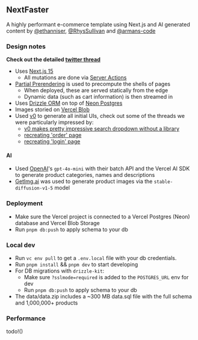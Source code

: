 ## NextFaster

A highly performant e-commerce template using Next.js and AI generated content by [@ethanniser](https://x.com/ethanniser), [@RhysSullivan](https://x.com/RhysSullivan) and [@armans-code](https://x.com/ksw_arman)

### Design notes

**Check out the detailed [twitter thread](https://x.com/ethanniser/status/1848442738204643330)**

- Uses [Next.js 15](https://nextjs.org/)
  - All mutations are done via [Server Actions](https://nextjs.org/docs/app/building-your-application/data-fetching/server-actions-and-mutations)
- [Partial Prerendering](https://vercel.com/blog/partial-prerendering-with-next-js-creating-a-new-default-rendering-model) is used to precompute the shells of pages
  - When deployed, these are served statically from the edge
  - Dynamic data (such as cart information) is then streamed in
- Uses [Drizzle ORM](https://orm.drizzle.team/docs/overview) on top of [Neon Postgres](https://neon.tech)
- Images storied on [Vercel Blob](https://vercel.com/docs/storage/vercel-blob)
- Used [v0](https://v0.dev) to generate all initial UIs, check out some of the threads we were particularly impressed by:
  - [v0 makes pretty impressive search dropdown without a library](https://v0.dev/chat/lFfc68X3fir?b=b_1o4tkiC9EEm&p=0)
  - [recreating 'order' page](https://v0.dev/chat/RTBa8dXhx03?b=b_4RguNNUEhLh)
  - [recreating 'login' page](https://v0.dev/chat/tijwMFByNX9?b=b_XnRtduKn2oe)

#### AI

- Used [OpenAI](https://openai.com)'s `gpt-4o-mini` with their batch API and the Vercel AI SDK to generate product categories, names and descriptions
- [GetImg.ai](https://getimg.ai) was used to generate product images via the `stable-diffusion-v1-5` model

### Deployment

- Make sure the Vercel project is connected to a Vercel Postgres (Neon) database and Vercel Blob Storage
- Run `pnpm db:push` to apply schema to your db

### Local dev

- Run `vc env pull` to get a `.env.local` file with your db credentials.
- Run `pnpm install` && `pnpm dev` to start developing
- For DB migrations with `drizzle-kit`:
  - Make sure `?sslmode=required` is added to the `POSTGRES_URL` env for dev
  - Run `pnpm db:push` to apply schema to your db
- The data/data.zip includes a ~300 MB data.sql file with the full schema and 1,000,000+ products

### Performance

todo!()

